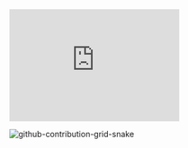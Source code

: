 

<iframe frameborder="0" allowfullscreen="" allow="autoplay; clipboard-write; encrypted-media; fullscreen; picture-in-picture" width="60%" height="200" src="https://open.spotify.com/embed-podcast/episode/7makk4oTQel546B0PZlDM5"></iframe>


![github-contribution-grid-snake](https://user-images.githubusercontent.com/75934798/177515129-3f3ca972-c979-43bc-8538-718418aec817.gif)


